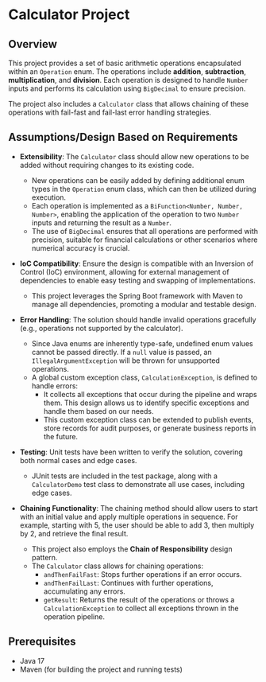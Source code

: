 # Calculator Project

## Overview

This project provides a set of basic arithmetic operations encapsulated within an `Operation` enum. The operations include **addition**, **subtraction**, **multiplication**, and **division**. Each operation is designed to handle `Number` inputs and performs its calculation using `BigDecimal` to ensure precision.

The project also includes a `Calculator` class that allows chaining of these operations with fail-fast and fail-last error handling strategies.

## Assumptions/Design Based on Requirements

- **Extensibility**: The `Calculator` class should allow new operations to be added without requiring changes to its existing code.
  - New operations can be easily added by defining additional enum types in the `Operation` enum class, which can then be utilized during execution.
  - Each operation is implemented as a `BiFunction<Number, Number, Number>`, enabling the application of the operation to two `Number` inputs and returning the result as a `Number`. 
  - The use of `BigDecimal` ensures that all operations are performed with precision, suitable for financial calculations or other scenarios where numerical accuracy is crucial.

- **IoC Compatibility**: Ensure the design is compatible with an Inversion of Control (IoC) environment, allowing for external management of dependencies to enable easy testing and swapping of implementations.
  - This project leverages the Spring Boot framework with Maven to manage all dependencies, promoting a modular and testable design.

- **Error Handling**: The solution should handle invalid operations gracefully (e.g., operations not supported by the calculator).
  - Since Java enums are inherently type-safe, undefined enum values cannot be passed directly. If a `null` value is passed, an `IllegalArgumentException` will be thrown for unsupported operations.
  - A global custom exception class, `CalculationException`, is defined to handle errors:
    - It collects all exceptions that occur during the pipeline and wraps them. This design allows us to identify specific exceptions and handle them based on our needs.
    - This custom exception class can be extended to publish events, store records for audit purposes, or generate business reports in the future.

- **Testing**: Unit tests have been written to verify the solution, covering both normal cases and edge cases.
  - JUnit tests are included in the test package, along with a `CalculatorDemo` test class to demonstrate all use cases, including edge cases.

- **Chaining Functionality**: The chaining method should allow users to start with an initial value and apply multiple operations in sequence. For example, starting with 5, the user should be able to add 3, then multiply by 2, and retrieve the final result.
  - This project also employs the **Chain of Responsibility** design pattern.
  - The `Calculator` class allows for chaining operations:
    - `andThenFailFast`: Stops further operations if an error occurs.
    - `andThenFailLast`: Continues with further operations, accumulating any errors.
    - `getResult`: Returns the result of the operations or throws a `CalculationException` to collect all exceptions thrown in the operation pipeline.

## Prerequisites

- Java 17
- Maven (for building the project and running tests)